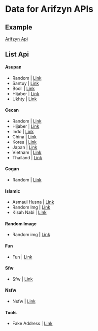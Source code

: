 # Data for Arifzyn APIs 

## Example
<a href="https://api-arifzyn-dev.my.id">Arifzyn Api</a>

## List Api

#### Asupan
* Random | [Link](https://github.com/Danzzxcodes/scraper/blob/main/asupan/random.json)
* Santuy | [Link](https://github.com/Danzzxcodes/scraper/blob/main/asupan/santuy.json)
* Bocil | [Link](https://github.com/Danzzxcodes/scraper/blob/main/asupan/bocil.json)
* Hijaber | [Link](https://github.com/Danzzxcodes/scraper/blob/main/asupan/hijaber.json)
* Ukhty | [Link](https://github.com/Danzzxcodes/scraper/blob/main/asupan/ukhty.json)

#### Cecan
* Random | [Link](https://github.com/Danzzxcodes/scraper/blob/main/cecan/random.json)
* Hijaber | [Link](https://github.com/Danzzxcodes/scraper/blob/main/cecan/hijaber.json)
* Indo | [Link](https://github.com/Danzzxcodes/scraper/blob/main/cecan/indonesia.json)
* China | [Link](https://github.com/Danzzxcodes/scraper/blob/main/cecan/china.json)
* Korea | [Link](https://github.com/Danzzxcodes/scraper/blob/main/cecan/korea.json)
* Japan | [Link](https://github.com/Danzzxcodes/scraper/blob/main/cecan/japan.json)
* Vietnam | [Link](https://github.com/Danzzxcodes/scraper/blob/main/cecan/vietnam.json)
* Thailand | [Link](https://github.com/Danzzxcodes/scraper/blob/main/cecan/thailand.json)

#### Cogan
* Random | [Link](https://github.com/Danzzxcodes/scraper/blob/main/cogan/random.json)

#### Islamic
* Asmaul Husna  | [Link](https://github.com/Danzzxcodes/scraper/blob/main/islamic/asmaul_husna.json)
* Random Img  | [Link](https://github.com/Danzzxcodes/scraper/blob/main/islamic/random_img.json)
* Kisah Nabi  | [Link](https://github.com/Danzzxcodes/scraper/blob/main/islamic/kisah_nabi)

#### Random Image
* Random img | [Link](https://github.com/Danzzxcodes/scraper/blob/main/random_img)

#### Fun
* Fun | [Link](https://github.com/Danzzxcodes/scraper/blob/main/fun)

#### Sfw
* Sfw | [Link](https://github.com/Danzzxcodes/scraper/blob/main/sfw)

#### Nsfw
* Nsfw | [Link](https://github.com/Danzzxcodes/scraper/blob/main/nsfw)

#### Tools
* Fake Address | [Link](https://github.com/Danzzxcodes/scraper/blob/main/tools/fake_address.json)
